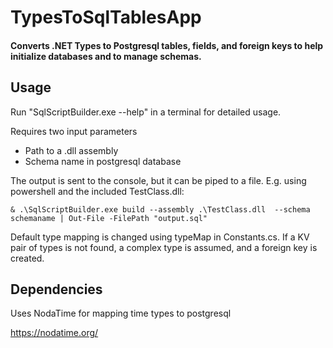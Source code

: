 # TypesToSqlTablesApp
#### Converts .NET Types to Postgresql tables, fields, and foreign keys to help initialize databases and to manage schemas.


## Usage
Run "SqlScriptBuilder.exe --help" in a terminal for detailed usage.

Requires two input parameters
* Path to a .dll assembly 
* Schema name in postgresql database

The output is sent to the console, but it can be piped to a file. E.g. using powershell and the included TestClass.dll: 
```				
& .\SqlScriptBuilder.exe build --assembly .\TestClass.dll  --schema schemaname | Out-File -FilePath "output.sql"
```

Default type mapping is changed using typeMap in Constants.cs. If a KV pair of types is not found, a complex type is assumed, and a foreign key is created.

## Dependencies
Uses NodaTime for mapping time types to postgresql

https://nodatime.org/
